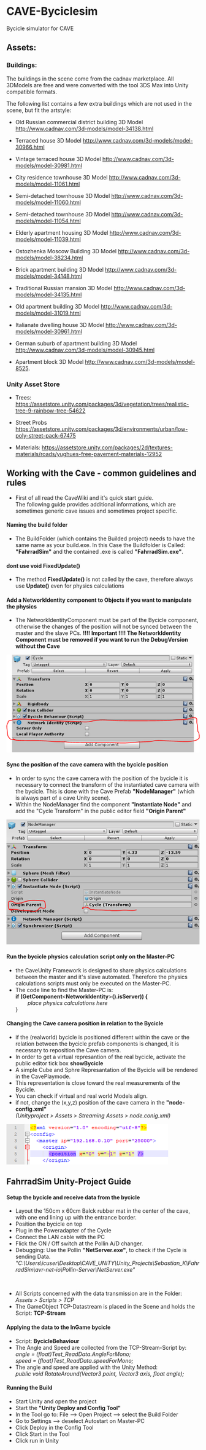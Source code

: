 # CAVE-Byciclesim
Bycicle simulator for CAVE


## Assets: 

### Buildings: 
The buildings in the scene come from the cadnav marketplace. 
All 3DModels are free and were converted with the tool 3DS Max into Unity compatible formats. 

The following list contains a few extra buildings which are not used in the scene, but fit the artstyle: 

- Old Russian commercial district building 3D Model
http://www.cadnav.com/3d-models/model-34138.html
- Terraced house 3D Model
http://www.cadnav.com/3d-models/model-30966.html
- Vintage terraced house 3D Model
http://www.cadnav.com/3d-models/model-30981.html
- City residence townhouse 3D Model
http://www.cadnav.com/3d-models/model-11061.html
- Semi-detached townhouse 3D Model
http://www.cadnav.com/3d-models/model-11060.html
- Semi-detached townhouse 3D Model
http://www.cadnav.com/3d-models/model-11054.html
- Elderly apartment housing 3D Model
http://www.cadnav.com/3d-models/model-11039.html

- Ostozhenka Moscow Building 3D Model
http://www.cadnav.com/3d-models/model-38234.html
- Brick apartment building 3D Model
http://www.cadnav.com/3d-models/model-34148.html
- Traditional Russian mansion 3D Model
http://www.cadnav.com/3d-models/model-34135.html
- Old apartment building 3D Model
http://www.cadnav.com/3d-models/model-31019.html
- Italianate dwelling house 3D Model
http://www.cadnav.com/3d-models/model-30961.html
- German suburb of apartment building 3D Model
http://www.cadnav.com/3d-models/model-30945.html
- Apartment block 3D Model
http://www.cadnav.com/3d-models/model-8525.


### Unity Asset Store 

- Trees: 
https://assetstore.unity.com/packages/3d/vegetation/trees/realistic-tree-9-rainbow-tree-54622

- Street Probs 
https://assetstore.unity.com/packages/3d/environments/urban/low-poly-street-pack-67475

- Materials: 
https://assetstore.unity.com/packages/2d/textures-materials/roads/yughues-free-pavement-materials-12952



## Working with the Cave - common guidelines and rules

- First of all read the CaveWiki and it's quick start guide. </br>
The following guide provides additional informations, which are sometimes generic cave issues and sometimes project specific. 


#### Naming the build folder 
- The BuildFolder (which contains the Builded project) needs to have the same name as your build.exe. In this Case the Buildfolder is Called: **"FahrradSim"** and the contained .exe is called **"FahrradSim.exe"**. 


#### dont use void FixedUpdate() 
- The method **FixedUpdate()** is not called by the cave, therefore always use **Update()** even for physics calculations


#### Add a NetworkIdentity component to Objects if you want to manipulate the physics
- The NetworkIdentityComponent must be part of the Bycicle component, otherwise the changes of the position will not be synced between the master and the slave PCs. 
**!!!! Important !!!! The NetworkIdentity Component must be removed if you want to run the DebugVersion without the Cave**


![NetworkIdentity_IMG](https://raw.githubusercontent.com/vr-thi/CAVE-Bicyclesim/master/ReadmeAssets/NetworkIdentityPNG.PNG)



#### Sync the position of the cave camera with the bycicle position 
- In order to sync the cave camera with the position of the bycicle it is necessary to connect the transform of the instantiated cave camera with the bycicle. This is done with the Cave Prefab **"NodeManager"** (which is always part of a cave Unity scene). 
- Within the NodeManager find the component **"Instantiate Node"** and add the "Cycle Transform" in the public editor field **"Origin Parent"**

![NodeManager_IMG](https://raw.githubusercontent.com/vr-thi/CAVE-Bicyclesim/master/ReadmeAssets/NodeManager.PNG)



#### Run the bycicle physics calculation script only on the Master-PC
- the CaveUnity Framework is designed to share physics calculations between the master and it's slave automated. 
Therefore the physics calculations scripts must only be executed on the Master-PC. 
- The code line to find the Master-PC is: </br> **if (GetComponent**\<**NetworkIdentity**\>**().isServer)) {**</br>
  &nbsp; &nbsp; &nbsp; &nbsp;  *place physics calculations here* </br>
  }  


#### Changing the Cave camera position in relation to the Bycicle
- if the (realworld) bycicle is positioned different within the cave or the relation between the bycicle prefab components is changed, it is necessary to reposition the Cave camera. 
- In order to get a virtual represantion of the real bycicle, activate the public editor tick box **showBycicle**  
- A simple Cube and Sphre Represantation of the Bycicle will be rendered in the CavePlaymode. 
- This representation is close toward the real measurements of the Bycicle. 
- You can check if virtual and real world Models align. 
- if not, change the (x,y,z) position of the cave camera in the **"node-config.xml"** </br> *(Unityproject > Assets > Streaming Assets > node.conig.xml)*

![Node.Config.XML_IMG](https://raw.githubusercontent.com/vr-thi/CAVE-Bicyclesim/master/ReadmeAssets/node-config.PNG)




## FahrradSim Unity-Project Guide


#### Setup the bycicle and receive data from the bycicle
- Layout the 150cm x 60cm Balck rubber mat in the center of the cave, with one end lining up with the entrance border. 
- Position the bycicle on top
- Plug in the Poweradapter of the Cycle 
- Connect the LAN cable with the PC
- Flick the ON / Off switch at the Pollin A/D changer.
- Debugging: Use the Pollin **"NetServer.exe"**, to check if the Cycle is sending Data. </br>
*"C:\Users\icuser\Desktop\CAVE_UNITY\Unity_Projects\Sebastian_K\FahrradSim\avr-net-io\Pollin-Server\NetServer.exe"*

</br>

- All Scripts concerned with the data transmission are in the Folder: *Assets > Scripts > TCP* 
- The GameObject TCP-Datastream is placed in the Scene and holds the Script: **TCP-Stream**


#### Applying the data to the InGame bycicle 
- Script: **BycicleBehaviour**
- The Angle and Speed are collected from the TCP-Stream-Script by: </br>
*angle = (float)Test_ReadData.AngleForMono;* </br>
*speed = (float)Test_ReadData.speedForMono;*
- The angle and speed are applied with the Unity Method: </br> 
*public void RotateAround(Vector3 point, Vector3 axis, float angle);*

#### Running the Build
- Start Unity and open the project
- Start the **"Unity Deploy and Config Tool"** 
- In the Tool go to: File --> Open Project -->  select the Build Folder
- Go to Settings --> deselect Autostart on Master-PC
- Click Deploy in the Config Tool
- Click Start in the Tool 
- Click run in Unity 


